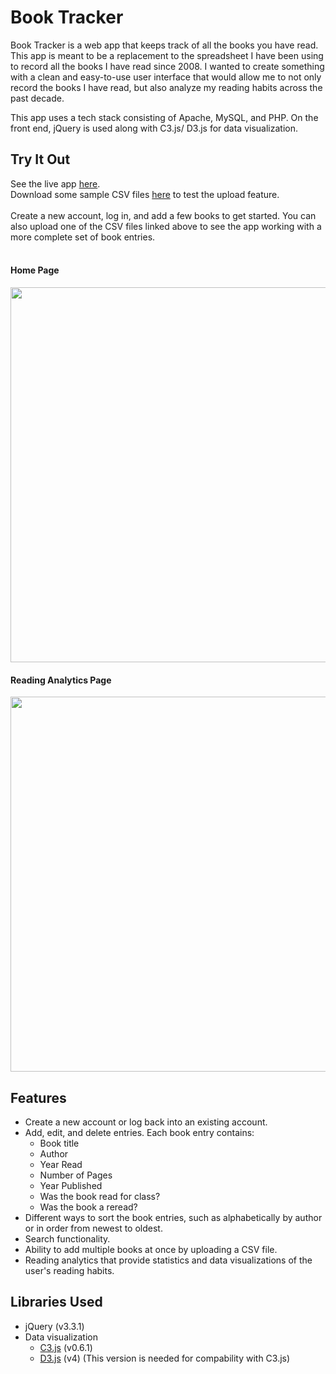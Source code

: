 # Book Tracker
Book Tracker is a web app that keeps track of all the books you have read. This app is meant to be a replacement to the spreadsheet I have been using to record all the books I have read since 2008. I wanted to create something with a clean and easy-to-use user interface that would allow me to not only record the books I have read, but also analyze my reading habits across the past decade. 

This app uses a tech stack consisting of Apache, MySQL, and PHP. On the front end, jQuery is used along with C3.js/ D3.js for data visualization.  

## Try It Out
See the live app [here](https://still-scrubland-90743.herokuapp.com/).
<br>
Download some sample CSV files [here](https://github.com/stephaniekyyip/bookTracker/tree/master/csv_files) to test the upload feature.
<br>
<br>
Create a new account, log in, and add a few books to get started. You can also upload one of the CSV files linked above to see the app working with a more complete set of book entries.
<br>
<br>
#### Home Page
<img src = "https://github.com/stephaniekyyip/bookTracker/blob/master/bookTrackerScreenshot.png" width = "600px"></img>
<br>

#### Reading Analytics Page
<img src = "https://github.com/stephaniekyyip/bookTracker/blob/master/bookTrackerAnalytics.png" width = "600px"></img>
<br>

## Features
- Create a new account or log back into an existing account.
- Add, edit, and delete entries. Each book entry contains:
  - Book title
  - Author
  - Year Read
  - Number of Pages
  - Year Published
  - Was the book read for class?
  - Was the book a reread?
- Different ways to sort the book entries, such as alphabetically by author or in order from newest to oldest.
- Search functionality.
- Ability to add multiple books at once by uploading a CSV file.
- Reading analytics that provide statistics and data visualizations of the user's reading habits.

## Libraries Used
- jQuery (v3.3.1)
- Data visualization
  - [C3.js](http://c3js.org) (v0.6.1)
  - [D3.js](https://d3js.org/) (v4) (This version is needed for compability with C3.js)
